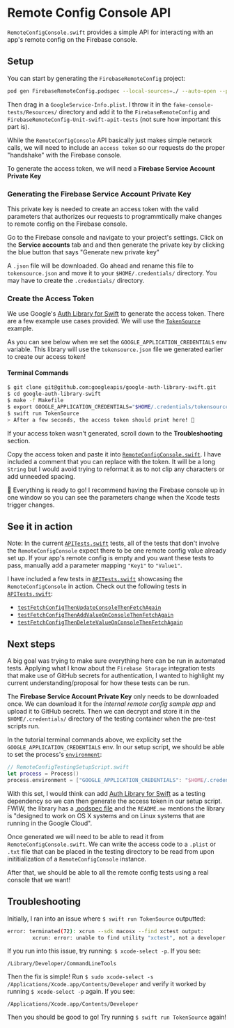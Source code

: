 # Remote Config Console API

`RemoteConfigConsole.swift` provides a simple API for interacting with an app's remote config on the Firebase console.

## Setup

You can start by generating the `FirebaseRemoteConfig` project: 
```bash
pod gen FirebaseRemoteConfig.podspec --local-sources=./ --auto-open --platforms=ios
```

Then drag in a `GoogleService-Info.plist`. I throw it in the `fake-console-tests/Resources/` directory and add it to the `FirebaseRemoteConfig` and `FirebaseRemoteConfig-Unit-swift-apit-tests` (not sure how important this part is).


While the `RemoteConfigConsole` API basically just makes simple network calls, we will need to include an `access token` so our requests do the proper "handshake" with the Firebase console.

To generate the access token, we will need a **Firebase Service Account Private Key**

### Generating the Firebase Service Account Private Key
This private key is needed to create an access token with the valid parameters that authorizes our requests to programmtically make changes to remote config on the Firebase console.  

Go to the Firebase console and navigate to your project's settings. Click on the **Service accounts** tab and and then generate the private key by clicking the blue button that says "Generate new private key"

A `.json` file will be downloaded. Go ahead and rename this file to `tokensource.json` and move it to your `$HOME/.credentials/` directory. You may have to create the `.credentials/` directory.

### Create the Access Token
We use Google's [Auth Library for Swift](https://github.com/googleapis/google-auth-library-swift) to generate the access token. There are a few example use cases provided. We will use the [`TokenSource`](https://github.com/googleapis/google-auth-library-swift/blob/master/Sources/Examples/TokenSource/main.swift) example.

As you can see below when we set the `GOOGLE_APPLICATION_CREDENTIALS` env variable. This library will use the `tokensource.json` file we generated earlier to create our access token!

#### Terminal Commands
```bash
$ git clone git@github.com:googleapis/google-auth-library-swift.git
$ cd google-auth-library-swift
$ make -f Makefile
$ export GOOGLE_APPLICATION_CREDENTIALS="$HOME/.credentials/tokensource.json"
$ swift run TokenSource
> After a few seconds, the access token should print here! 🥳
```
If your access token wasn't generated, scroll down to the **Troubleshooting** section.  

Copy the access token and paste it into [`RemoteConfigConsole.swift`](https://github.com/firebase/firebase-ios-sdk/blob/nc-rc-console-api/FirebaseRemoteConfig/Tests/SwiftAPI/RemoteConfigConsole.swift). I have included a comment that you can replace with the token. It will be a long `String` but I would avoid trying to reformat it as to not clip any characters or add unneeded spacing.

🚀 Everything is ready to go! I recommend having the Firebase console up in one window so you can see the parameters change when the Xcode tests trigger changes. 

## See it in action

Note: In the current [`APITests.swift`](https://github.com/firebase/firebase-ios-sdk/blob/nc-rc-console-api/FirebaseRemoteConfig/Tests/SwiftAPI/APITests.swift) tests, all of the tests that don't involve the `RemoteConfigConsole` expect there to be one remote config value already set up. If your app's remote config is empty and you want these tests to pass, manually add a parameter mapping `"Key1"` to `"Value1"`.

I have included a few tests in [`APITests.swift`](https://github.com/firebase/firebase-ios-sdk/blob/nc-rc-console-api/FirebaseRemoteConfig/Tests/SwiftAPI/APITests.swift) showcasing the  `RemoteConfigConsole` in action. Check out the following tests in [`APITests.swift`](https://github.com/firebase/firebase-ios-sdk/blob/nc-rc-console-api/FirebaseRemoteConfig/Tests/SwiftAPI/APITests.swift):
- [`testFetchConfigThenUpdateConsoleThenFetchAgain`](https://github.com/firebase/firebase-ios-sdk/blob/nc-rc-console-api/FirebaseRemoteConfig/Tests/SwiftAPI/APITests.swift#L192)
- [`testFetchConfigThenAddValueOnConsoleThenFetchAgain`](https://github.com/firebase/firebase-ios-sdk/blob/nc-rc-console-api/FirebaseRemoteConfig/Tests/SwiftAPI/APITests.swift#L229)
- [`testFetchConfigThenDeleteValueOnConsoleThenFetchAgain`](https://github.com/firebase/firebase-ios-sdk/blob/nc-rc-console-api/FirebaseRemoteConfig/Tests/SwiftAPI/APITests.swift#L264)

## Next steps
A big goal was trying to make sure everything here can be run in automated tests. Applying what I know about the `Firebase Storage` integration tests that make use of GitHub secrets for authentication, I wanted to highlight my current understanding/proposal for how these tests can be run.

The **Firebase Service Account Private Key** only needs to be downloaded once. We can download it for the *internal remote config sample app* and upload it to GitHub secrets. Then we can decrypt and store it in the `$HOME/.credentials/` directory of the testing container when the pre-test scripts run.

In the tutorial terminal commands above, we explicity set the `GOOGLE_APPLICATION_CREDENTIALS` env.
In our setup script, we should be able to set the process's [`environment`](https://developer.apple.com/documentation/foundation/process/1409412-environment):
```swift
// RemoteConfigTestingSetupScript.swift
let process = Process()
process.environment = ["GOOGLE_APPLICATION_CREDENTIALS": "$HOME/.credentials/tokensource.json"]
```  

With this set, I would think can add [Auth Library for Swift](https://github.com/googleapis/google-auth-library-swift) as a testing dependency so we can then generate the access token in our setup script. FWIW, the library has a [.podspec file](https://github.com/googleapis/google-auth-library-swift/blob/2900612d315d270c5c42df64fbbccbf8815231bf/AuthLibrary.podspec) and the `README.me` mentions the library is "designed to work on OS X systems and on Linux systems that are running in the Google Cloud".

Once generated we will need to be able to read it from  `RemoteConfigConsole.swift`. We can write the access code to a `.plist` or `.txt` file that can be placed in the testing directory to be read from upon inititialization of a `RemoteConfigConsole` instance.  

After that, we should be able to all the remote config tests using a real console that we want!


## Troubleshooting
Initially, I ran into an issue where `$ swift run TokenSource` outputted:
```bash
error: terminated(72): xcrun --sdk macosx --find xctest output:
        xcrun: error: unable to find utility "xctest", not a developer tool or in PATH
```
If you run into this issue, try running: `$ xcode-select -p`. If you see:
```
/Library/Developer/CommandLineTools
```
Then the fix is simple! Run `$ sudo xcode-select -s /Applications/Xcode.app/Contents/Developer` and verify it worked by running  `$ xcode-select -p` again. If you see:
```
/Applications/Xcode.app/Contents/Developer
```
Then you should be good to go! Try running `$ swift run TokenSource` again!
